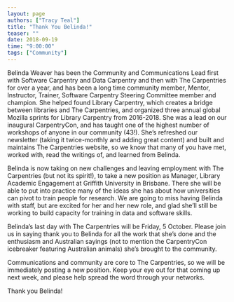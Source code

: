 ```yaml
---
layout: page
authors: ["Tracy Teal"]
title: "Thank You Belinda!"
teaser: ""
date: 2018-09-19
time: "9:00:00"
tags: ["Community"]
---
```


Belinda Weaver has been the Community and Communications Lead first with Software Carpentry and Data Carpentry and then with The Carpentries for over a year, and has been a long time community member, Mentor, Instructor, Trainer, Software Carpentry Steering Committee member and champion. She helped found Library Carpentry, which creates a bridge between libraries and The Carpentries, and organized three annual global Mozilla sprints for Library Carpentry from 2016-2018. She was a lead on our inaugural CarpentryCon, and has taught one of the highest number of workshops of anyone in our community (43!). She’s refreshed our newsletter (taking it twice-monthly and adding great content) and built and maintains The Carpentries website, so we know that many of you have met, worked with, read the writings of, and learned from Belinda.

Belinda is now taking on new challenges and leaving employment with The Carpentries (but not its spirit!), to take a new position as Manager, Library Academic Engagement at Griffith University in Brisbane. There she will be able to put into practice many of the ideas she has about how universities can pivot to train people for research. We are going to miss having Belinda with staff, but are excited for her and her new role, and glad she’ll still be working to build capacity for training in data and software skills. 

Belinda’s last day with The Carpentries will be Friday, 5 October. Please join us in saying thank you to Belinda for all the work that she’s done and the enthusiasm and Australian sayings (not to mention the CarpentryCon icebreaker featuring Australian animals) she’s brought to the community. 

Communications and community are core to The Carpentries, so we will be immediately posting a new position. Keep your eye out for that coming up next week, and please help spread the word through your networks. 

Thank you Belinda!
